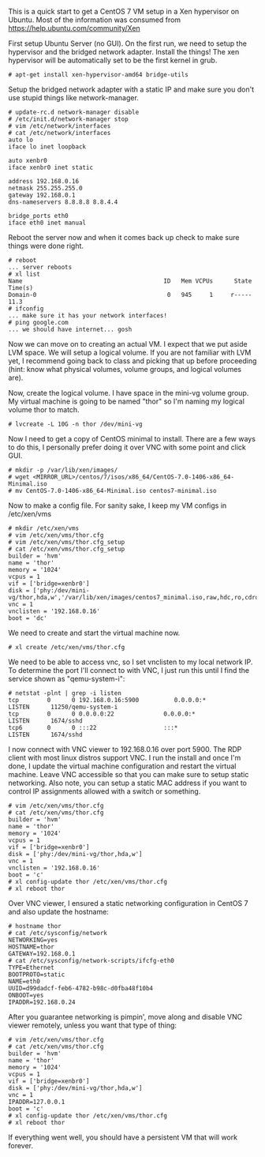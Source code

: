 This is a quick start to get a CentOS 7 VM setup in a Xen hypervisor on Ubuntu. Most of the information was consumed from https://help.ubuntu.com/community/Xen

First setup Ubuntu Server (no GUI). On the first run, we need to setup the hypervisor and the bridged network adapter. Install the things! The xen hypervisor will be automatically set to be the first kernel in grub.
```
# apt-get install xen-hypervisor-amd64 bridge-utils
```

Setup the bridged network adapter with a static IP and make sure you don't use stupid things like network-manager.
```
# update-rc.d network-manager disable
# /etc/init.d/network-manager stop
# vim /etc/network/interfaces
# cat /etc/network/interfaces
auto lo
iface lo inet loopback

auto xenbr0
iface xenbr0 inet static

address 192.168.0.16
netmask 255.255.255.0
gateway 192.168.0.1
dns-nameservers 8.8.8.8 8.8.4.4

bridge_ports eth0
iface eth0 inet manual

```

Reboot the server now and when it comes back up check to make sure things were done right.
```
# reboot
... server reboots
# xl list
Name                                        ID   Mem VCPUs      State   Time(s)
Domain-0                                     0   945     1     r-----      11.3
# ifconfig
... make sure it has your network interfaces!
# ping google.com
... we should have internet... gosh
```

Now we can move on to creating an actual VM. I expect that we put aside LVM space. We will setup a logical volume. If you are not familiar with LVM yet, I recommend going back to class and picking that up before proceeding (hint: know what physical volumes, volume groups, and logical volumes are).

Now, create the logical volume. I have space in the mini-vg volume group. My virtual machine is going to be named "thor" so I'm naming my logical volume thor to match.
```
# lvcreate -L 10G -n thor /dev/mini-vg
```

Now I need to get a copy of CentOS minimal to install. There are a few ways to do this, I personally prefer doing it over VNC with some point and click GUI.
```
# mkdir -p /var/lib/xen/images/
# wget <MIRROR_URL>/centos/7/isos/x86_64/CentOS-7.0-1406-x86_64-Minimal.iso
# mv CentOS-7.0-1406-x86_64-Minimal.iso centos7-minimal.iso
```

Now to make a config file. For sanity sake, I keep my VM configs in /etc/xen/vms
```
# mkdir /etc/xen/vms
# vim /etc/xen/vms/thor.cfg
# vim /etc/xen/vms/thor.cfg_setup 
# cat /etc/xen/vms/thor.cfg_setup 
builder = 'hvm'
name = 'thor'
memory = '1024'
vcpus = 1
vif = ['bridge=xenbr0']
disk = ['phy:/dev/mini-vg/thor,hda,w','/var/lib/xen/images/centos7_minimal.iso,raw,hdc,ro,cdrom']
vnc = 1
vnclisten = '192.168.0.16'
boot = 'dc'
```

We need to create and start the virtual machine now.
```
# xl create /etc/xen/vms/thor.cfg
```

We need to be able to access vnc, so I set vnclisten to my local network IP. To determine the port I'll connect to with VNC, I just run this until I find the service shown as "qemu-system-i":
```
# netstat -plnt | grep -i listen
tcp        0      0 192.168.0.16:5900          0.0.0.0:*               LISTEN      11250/qemu-system-i
tcp        0      0 0.0.0.0:22              0.0.0.0:*               LISTEN      1674/sshd       
tcp6       0      0 :::22                   :::*                    LISTEN      1674/sshd       
```

I now connect with VNC viewer to 192.168.0.16 over port 5900. The RDP client with most linux distros support VNC. I run the install and once I'm done, I update the virtual machine configuration and restart the virtual machine. Leave VNC accessible so that you can make sure to setup static networking. Also note, you can setup a static MAC address if you want to control IP assignments allowed with a switch or something.
```
# vim /etc/xen/vms/thor.cfg
# cat /etc/xen/vms/thor.cfg
builder = 'hvm'
name = 'thor'
memory = '1024'
vcpus = 1
vif = ['bridge=xenbr0']
disk = ['phy:/dev/mini-vg/thor,hda,w']
vnc = 1
vnclisten = '192.168.0.16'
boot = 'c'
# xl config-update thor /etc/xen/vms/thor.cfg
# xl reboot thor
```

Over VNC viewer, I ensured a static networking configuration in CentOS 7 and also update the hostname:
```
# hostname thor
# cat /etc/sysconfig/network
NETWORKING=yes
HOSTNAME=thor
GATEWAY=192.168.0.1
# cat /etc/sysconfig/network-scripts/ifcfg-eth0 
TYPE=Ethernet
BOOTPROTO=static
NAME=eth0
UUID=d99dadcf-feb6-4782-b98c-d0fba48f10b4
ONBOOT=yes
IPADDR=192.168.0.24
```

After you guarantee networking is pimpin', move along and disable VNC viewer remotely, unless you want that type of thing:
```
# vim /etc/xen/vms/thor.cfg
# cat /etc/xen/vms/thor.cfg
builder = 'hvm'
name = 'thor'
memory = '1024'
vcpus = 1
vif = ['bridge=xenbr0']
disk = ['phy:/dev/mini-vg/thor,hda,w']
vnc = 1
IPADDR=127.0.0.1
boot = 'c'
# xl config-update thor /etc/xen/vms/thor.cfg
# xl reboot thor
```


If everything went well, you should have a persistent VM that will work forever.
